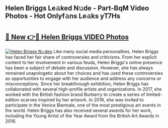 ## Helen Briggs Le𝚊ked N𝚞de - Part-BqM Video Photos - Hot Onlyf𝚊ns Le𝚊ks yT7Hs

# <h2><a href="http://ab55428.deff.icu/?id=Helen+Briggs">🔗 New 👉🔴 Helen Briggs VIDEO Photos</a></h2>

[![Helen Briggs N𝚞des](https://i.imgur.com/rIISA9y.gif)](http://ab55428.deff.icu/?id=Helen+Briggs)
Like many social media personalities, Helen Briggs has faced her fair share of controversies and criticisms. From her explicit content to her involvement in various feuds, Helen Briggs's online presence has been a subject of debate and discussion. However, she has always remained unapologetic about her choices and has used these controversies as opportunities to engage with her audience and address any concerns or misconceptions. Since her breakthrough exhibition, Helen Briggs has collaborated with several high-profile artists and organizations. In 2017, she worked with the British fashion brand Burberry to create a series of limited-edition scarves inspired by her artwork. In 2018, she was invited to participate in the Venice Biennale, one of the most prestigious art events in the world. Helen Briggs has also received several awards for her work, including the Young Artist of the Year Award from the British Art Awards in 2016.
